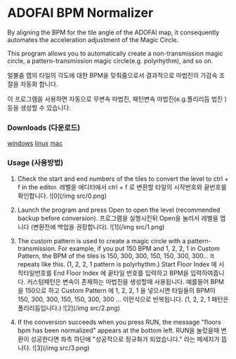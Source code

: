 # ADOFAI BPM Normalizer

By aligning the BPM for the tile angle of the ADOFAI map, it  consequently automates the acceleration adjustment of the Magic Circle.

This program allows you to automatically create a non-transmission magic circle, a pattern-transmission magic circle(e.g. polyrhythm), and so on.

얼불춤 맵의 타일의 각도에 대한 BPM을 맞춰줌으로서 결과적으로 마법진의 가감속 조절을 자동화 합니다.

이 프로그램을 사용하면 자동으로 무변속 마법진, 패턴변속 마법진(e.g.폴리리듬 법진 ) 등을 생성할 수 있습니다.

### Downloads (다운로드)
[windows](https://github.com/noname0310/AdofaiBpmNormalizer/releases/download/1.0.0/AdofaiBpmNormalizerWin.zip) [linux](https://github.com/noname0310/AdofaiBpmNormalizer/releases/download/1.0.0/AdofaiBpmNormalizerLinux.zip) [mac](https://github.com/noname0310/AdofaiBpmNormalizer/releases/download/1.0.0/AdofaiBpmNormalizerOsx.app.zip)

### Usage (사용방법)

1. Check the start and end numbers of the tiles to convert the level to ctrl + f in the editor.
레벨을 에디터에서 ctrl + f 로 변환할 타일의 시작번호와 끝번호를 확인합니다.
![0](/img src/0.png)

2. Launch the program and press Open to open the level (recommended backup before conversion).
프로그램을 실행시킨뒤 Open을 눌러서 레벨을 엽니다 (변환전에 백업을 권장합니다).
![1](/img src/1.png)

3. The custom pattern is used to create a magic circle with a pattern-transmission. For example, if you put 150 BPM and 1, 2, 2, 1 in Custom  Pattern, the BPM of the tiles is 150, 300, 300, 150, 150, 300, 300... It repeats like this. (1, 2, 2, 1 pattern is polyrhythm.)
Start Floor Index 에 시작타일번호를 End Floor Index 에 끝타일 번호를 입력하고 BPM을 입력하여줍니다.
커스텀패턴은 변속이 존재하는 마법진을 생성할때 사용됩니다. 예를들어 BPM을 150으로 하고 Custom Pattern 에 1, 2, 2, 1 을 넣으시면 타일들의 BPM이 150, 300, 300, 150, 150, 300, 300 ... 이런식으로 반복됩니다. (1, 2, 2, 1 패턴은  폴리리듬입니다.)
![2](/img src/2.png)

4. If the conversion succeeds when you press RUN, the message "floors bpm has been normalized" appears at the bottom left.
RUN을 눌렀을때 변환이 성공한다면 좌측 하단에 "성공적으로 정규화가 되었습니다." 라는 메세지가 뜹니다.
![3](/img src/3.png)